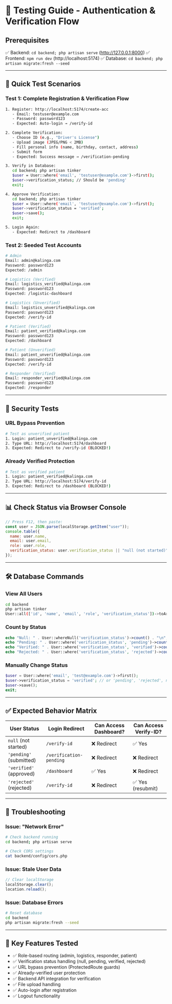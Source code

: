 # 🧪 Testing Guide - Authentication & Verification Flow

## Prerequisites

✅ Backend: `cd backend; php artisan serve` (http://127.0.0.1:8000)
✅ Frontend: `npm run dev` (http://localhost:5174)
✅ Database: `cd backend; php artisan migrate:fresh --seed`

---

## 🎯 Quick Test Scenarios

### Test 1: Complete Registration & Verification Flow

```bash
1. Register: http://localhost:5174/create-acc
   - Email: testuser@example.com
   - Password: password123
   - Expected: Auto-login → /verify-id

2. Complete Verification:
   - Choose ID (e.g., "Driver's License")
   - Upload image (JPEG/PNG < 2MB)
   - Fill personal info (name, birthday, contact, address)
   - Submit form
   - Expected: Success message → /verification-pending

3. Verify in Database:
   cd backend; php artisan tinker
   $user = User::where('email', 'testuser@example.com')->first();
   $user->verification_status; // Should be 'pending'
   exit;

4. Approve Verification:
   cd backend; php artisan tinker
   $user = User::where('email', 'testuser@example.com')->first();
   $user->verification_status = 'verified';
   $user->save();
   exit;

5. Login Again:
   - Expected: Redirect to /dashboard
```

### Test 2: Seeded Test Accounts

```bash
# Admin
Email: admin@kalinga.com
Password: password123
Expected: /admin

# Logistics (Verified)
Email: logistics_verified@kalinga.com
Password: password123
Expected: /logistic-dashboard

# Logistics (Unverified)
Email: logistics_unverified@kalinga.com
Password: password123
Expected: /verify-id

# Patient (Verified)
Email: patient_verified@kalinga.com
Password: password123
Expected: /dashboard

# Patient (Unverified)
Email: patient_unverified@kalinga.com
Password: password123
Expected: /verify-id

# Responder (Verified)
Email: responder_verified@kalinga.com
Password: password123
Expected: /responder
```

---

## 🔐 Security Tests

### URL Bypass Prevention

```bash
# Test as unverified patient
1. Login: patient_unverified@kalinga.com
2. Type URL: http://localhost:5174/dashboard
3. Expected: Redirect to /verify-id (BLOCKED!)
```

### Already Verified Protection

```bash
# Test as verified patient
1. Login: patient_verified@kalinga.com
2. Type URL: http://localhost:5174/verify-id
3. Expected: Redirect to /dashboard (BLOCKED!)
```

---

## 📊 Check Status via Browser Console

```javascript
// Press F12, then paste:
const user = JSON.parse(localStorage.getItem("user"));
console.table({
  name: user.name,
  email: user.email,
  role: user.role,
  verification_status: user.verification_status || "null (not started)",
});
```

---

## 🛠️ Database Commands

### View All Users

```bash
cd backend
php artisan tinker
User::all(['id', 'name', 'email', 'role', 'verification_status'])->toArray();
```

### Count by Status

```php
echo "Null: " . User::whereNull('verification_status')->count() . "\n";
echo "Pending: " . User::where('verification_status', 'pending')->count() . "\n";
echo "Verified: " . User::where('verification_status', 'verified')->count() . "\n";
echo "Rejected: " . User::where('verification_status', 'rejected')->count() . "\n";
```

### Manually Change Status

```php
$user = User::where('email', 'test@example.com')->first();
$user->verification_status = 'verified'; // or 'pending', 'rejected', null
$user->save();
exit;
```

---

## ✅ Expected Behavior Matrix

| User Status             | Login Redirect          | Can Access Dashboard? | Can Access Verify-ID? |
| ----------------------- | ----------------------- | --------------------- | --------------------- |
| `null` (not started)    | `/verify-id`            | ❌ Redirect           | ✅ Yes                |
| `'pending'` (submitted) | `/verification-pending` | ❌ Redirect           | ❌ Redirect           |
| `'verified'` (approved) | `/dashboard`            | ✅ Yes                | ❌ Redirect           |
| `'rejected'` (rejected) | `/verify-id`            | ❌ Redirect           | ✅ Yes (resubmit)     |

---

## 🐛 Troubleshooting

### Issue: "Network Error"

```bash
# Check backend running
cd backend; php artisan serve

# Check CORS settings
cat backend/config/cors.php
```

### Issue: Stale User Data

```javascript
// Clear localStorage
localStorage.clear();
location.reload();
```

### Issue: Database Errors

```bash
# Reset database
cd backend
php artisan migrate:fresh --seed
```

---

## 📝 Key Features Tested

- ✅ Role-based routing (admin, logistics, responder, patient)
- ✅ Verification status handling (null, pending, verified, rejected)
- ✅ URL bypass prevention (ProtectedRoute guards)
- ✅ Already-verified user protection
- ✅ Backend API integration for verification
- ✅ File upload handling
- ✅ Auto-login after registration
- ✅ Logout functionality
